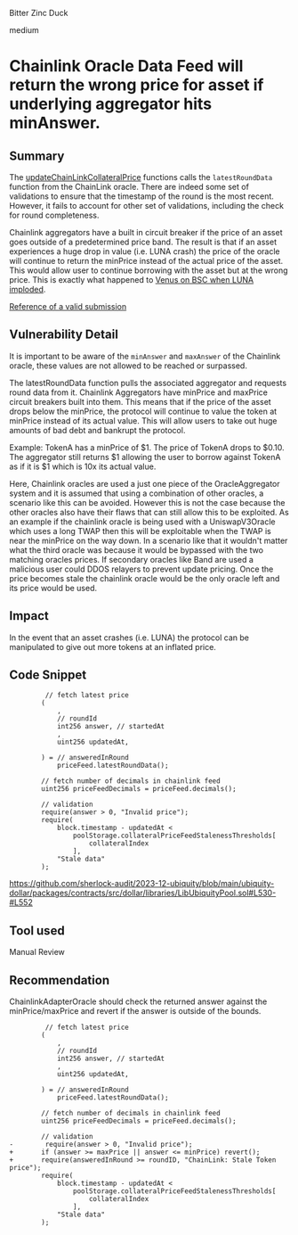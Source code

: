 Bitter Zinc Duck

medium

# Chainlink Oracle Data Feed will return the wrong price for asset if underlying aggregator hits minAnswer.

## Summary

The [updateChainLinkCollateralPrice](https://github.com/sherlock-audit/2023-12-ubiquity/blob/main/ubiquity-dollar/packages/contracts/src/dollar/libraries/LibUbiquityPool.sol#L523) functions calls the `latestRoundData` function from the ChainLink oracle. There are indeed some set of validations to ensure that the timestamp of the round is the most recent. However, it fails to account for other set of validations, including the check for round completeness.

Chainlink aggregators have a built in circuit breaker if the price of an asset goes outside of a predetermined price band. The result is that if an asset experiences a huge drop in value (i.e. LUNA crash) the price of the oracle will continue to return the minPrice instead of the actual price of the asset. This would allow user to continue borrowing with the asset but at the wrong price. This is exactly what happened to [Venus on BSC when LUNA imploded](https://rekt.news/venus-blizz-rekt/).

[Reference of a valid submission](https://github.com/sherlock-audit/2023-02-blueberry-judging/issues/18)

## Vulnerability Detail

It is important to be aware of the `minAnswer` and `maxAnswer` of the Chainlink oracle, these values are not allowed to be reached or surpassed.

The latestRoundData function pulls the associated aggregator and requests round data from it. Chainlink Aggregators have minPrice and maxPrice circuit breakers built into them. This means that if the price of the asset drops below the minPrice, the protocol will continue to value the token at minPrice instead of its actual value. This will allow users to take out huge amounts of bad debt and bankrupt the protocol.

Example:
TokenA has a minPrice of $1. The price of TokenA drops to $0.10.
The aggregator still returns $1 allowing the user to borrow against TokenA as if it is $1 which is 10x its actual value.

Here, Chainlink oracles are used a just one piece of the OracleAggregator system and it is assumed that using a combination of other oracles, a scenario like this can be avoided. However this is not the case because the other oracles also have their flaws that can still allow this to be exploited. As an example if the chainlink oracle is being used with a UniswapV3Oracle which uses a long TWAP then this will be exploitable when the TWAP is near the minPrice on the way down. In a scenario like that it wouldn't matter what the third oracle was because it would be bypassed with the two matching oracles prices. If secondary oracles like Band are used a malicious user could DDOS relayers to prevent update pricing. Once the price becomes stale the chainlink oracle would be the only oracle left and its price would be used.

## Impact

In the event that an asset crashes (i.e. LUNA) the protocol can be manipulated to give out more tokens at an inflated price. 

## Code Snippet

```solidity
         // fetch latest price
        (
            ,
            // roundId
            int256 answer, // startedAt
            ,
            uint256 updatedAt,

        ) = // answeredInRound
            priceFeed.latestRoundData();

        // fetch number of decimals in chainlink feed
        uint256 priceFeedDecimals = priceFeed.decimals();

        // validation
        require(answer > 0, "Invalid price");
        require(
            block.timestamp - updatedAt <
                poolStorage.collateralPriceFeedStalenessThresholds[
                    collateralIndex
                ],
            "Stale data"
        );
```

https://github.com/sherlock-audit/2023-12-ubiquity/blob/main/ubiquity-dollar/packages/contracts/src/dollar/libraries/LibUbiquityPool.sol#L530-#L552

## Tool used

Manual Review

## Recommendation

ChainlinkAdapterOracle should check the returned answer against the minPrice/maxPrice and revert if the answer is outside of the bounds.

```solidity
         // fetch latest price
        (
            ,
            // roundId
            int256 answer, // startedAt
            ,
            uint256 updatedAt,

        ) = // answeredInRound
            priceFeed.latestRoundData();

        // fetch number of decimals in chainlink feed
        uint256 priceFeedDecimals = priceFeed.decimals();

        // validation
-        require(answer > 0, "Invalid price");
+       if (answer >= maxPrice || answer <= minPrice) revert();
+       require(answeredInRound >= roundID, "ChainLink: Stale Token price");
        require(
            block.timestamp - updatedAt <
                poolStorage.collateralPriceFeedStalenessThresholds[
                    collateralIndex
                ],
            "Stale data"
        );
```